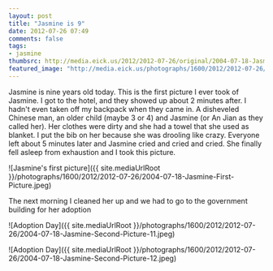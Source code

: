 ```yaml
---
layout: post
title: "Jasmine is 9"
date: 2012-07-26 07:49
comments: false
tags: 
- jasmine
thumbsrc: http://media.eick.us/2012/2012-07-26/original/2004-07-18-Jasmine-First-Picture.jpeg
featured_image: "http://media.eick.us/photographs/1600/2012/2012-07-26/2004-07-18-Jasmine-Second-Picture-11.jpeg"
---
```

Jasmine is nine years old today.  This is the first picture I ever took of Jasmine.  I got to the hotel, and they showed up about 2 minutes after.  I hadn't even taken off my backpack when they came in.  A disheveled Chinese man, an older child (maybe 3 or 4) and Jasmine (or An Jian as they called her).  Her clothes were dirty and she had a towel that she used as blanket.  I put the bib on her because she was drooling like crazy.  Everyone left about 5 minutes later and Jasmine cried and cried and cried.  She finally fell asleep from exhaustion and I took this picture.

![Jasmine's first picture]({{ site.mediaUrlRoot }}/photographs/1600/2012/2012-07-26/2004-07-18-Jasmine-First-Picture.jpeg)


The next morning I cleaned her up and we had to go to the government building for her adoption


![Adoption Day]({{ site.mediaUrlRoot }}/photographs/1600/2012/2012-07-26/2004-07-18-Jasmine-Second-Picture-11.jpeg)


![Adoption Day]({{ site.mediaUrlRoot }}/photographs/1600/2012/2012-07-26/2004-07-18-Jasmine-Second-Picture-12.jpeg)

